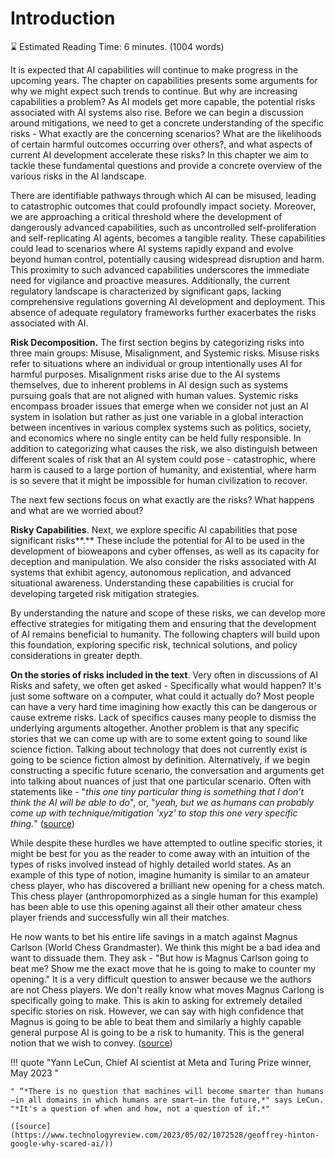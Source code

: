 # Introduction

⌛ Estimated Reading Time: 6 minutes. (1004 words)


It is expected that AI capabilities will continue to make progress in the upcoming years. The chapter on capabilities presents some arguments for why we might expect such trends to continue. But why are increasing capabilities a problem? As AI models get more capable, the potential risks associated with AI systems also rise. Before we can begin a discussion around mitigations, we need to get a concrete understanding of the specific risks - What exactly are the concerning scenarios? What are the likelihoods of certain harmful outcomes occurring over others?, and what aspects of current AI development accelerate these risks? In this chapter we aim to tackle these fundamental questions and provide a concrete overview of the various risks in the AI landscape.

There are identifiable pathways through which AI can be misused, leading to catastrophic outcomes that could profoundly impact society. Moreover, we are approaching a critical threshold where the development of dangerously advanced capabilities, such as uncontrolled self-proliferation and self-replicating AI agents, becomes a tangible reality. These capabilities could lead to scenarios where AI systems rapidly expand and evolve beyond human control, potentially causing widespread disruption and harm. This proximity to such advanced capabilities underscores the immediate need for vigilance and proactive measures. Additionally, the current regulatory landscape is characterized by significant gaps, lacking comprehensive regulations governing AI development and deployment. This absence of adequate regulatory frameworks further exacerbates the risks associated with AI.

**Risk Decomposition.** The first section begins by categorizing risks into three main groups: Misuse, Misalignment, and Systemic risks. Misuse risks refer to situations where an individual or group intentionally uses AI for harmful purposes. Misalignment risks arise due to the AI systems themselves, due to inherent problems in AI design such as systems pursuing goals that are not aligned with human values. Systemic risks encompass broader issues that emerge when we consider not just an AI system in isolation but rather as just one variable in a global interaction between incentives in various complex systems such as politics, society, and economics where no single entity can be held fully responsible. In addition to categorizing what causes the risk, we also distinguish between different scales of risk that an AI system could pose - catastrophic, where harm is caused to a large portion of humanity, and existential, where harm is so severe that it might be impossible for human civilization to recover.

The next few sections focus on what exactly are the risks? What happens and what are we worried about?

**Risky Capabilities**.  Next, we explore specific AI capabilities that pose significant risks**.** These include the potential for AI to be used in the development of bioweapons and cyber offenses, as well as its capacity for deception and manipulation. We also consider the risks associated with AI systems that exhibit agency, autonomous replication, and advanced situational awareness. Understanding these capabilities is crucial for developing targeted risk mitigation strategies.

By understanding the nature and scope of these risks, we can develop more effective strategies for mitigating them and ensuring that the development of AI remains beneficial to humanity. The following chapters will build upon this foundation, exploring specific risk, technical solutions, and policy considerations in greater depth.

**On the stories of risks included in the text**.  Very often in discussions of AI Risks and safety, we often get asked - Specifically what would happen? It's just some software on a computer, what could it actually do? Most people can have a very hard time imagining how exactly this can be dangerous or cause extreme risks. Lack of specifics causes many people to dismiss the underlying arguments altogether. Another problem is that any specific stories that we can come up with are to some extent going to sound like science fiction. Talking about technology that does not currently exist is going to be science fiction almost by definition. Alternatively, if we begin constructing a specific future scenario, the conversation and arguments get into talking about nuances of just that one particular scenario. Often with statements like - "*this one tiny particular thing is something that I don't think the AI will be able to do*", or, "*yeah, but we as humans can probably come up with technique/mitigation 'xyz' to stop this one very specific thing.*" ([source](https://www.youtube.com/watch?v=JVIqp_lIwZg))

While despite these hurdles we have attempted to outline specific stories, it might be best for you as the reader to come away with an intuition of the types of risks involved instead of highly detailed world states. As an example of this type of notion, imagine humanity is similar to an amateur chess player, who has discovered a brilliant new opening for a chess match. This chess player (anthropomorphized as a single human for this example) has been able to use this opening against all their other amateur chess player friends and successfully win all their matches.

He now wants to bet his entire life savings in a match against Magnus Carlson (World Chess Grandmaster). We think this might be a bad idea and want to dissuade them. They ask - "But how is Magnus Carlson going to beat me? Show me the exact move that he is going to make to counter my opening." It is a very difficult question to answer because we the authors are not Chess players. We don't really know what moves Magnus Carlong is specifically going to make. This is akin to asking for extremely detailed specific stories on risk. However, we can say with high confidence that Magnus is going to be able to beat them and similarly a highly capable general purpose AI is going to be a risk to humanity. This is the general notion that we wish to convey. ([source](https://www.youtube.com/watch?v=JVIqp_lIwZg))

!!! quote "Yann LeCun, Chief AI scientist at Meta and Turing Prize winner, May 2023 "

	
	" “*There is no question that machines will become smarter than humans—in all domains in which humans are smart—in the future,*" says LeCun. "*It's a question of when and how, not a question of if.*" 
	
	([source](https://www.technologyreview.com/2023/05/02/1072528/geoffrey-hinton-google-why-scared-ai/))
	
